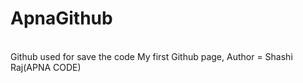# ApnaGithub
</br>
Github used for save the code
My first Github page, Author = Shashi Raj(APNA CODE)
 